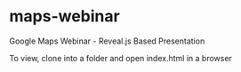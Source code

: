 maps-webinar
============

Google Maps Webinar - Reveal.js Based Presentation

To view, clone into a folder and open index.html in a browser

